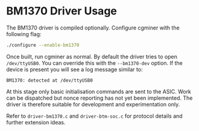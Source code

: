 # BM1370 Driver Usage

The BM1370 driver is compiled optionally.  Configure cgminer with the following
flag:

```sh
./configure --enable-bm1370
```

Once built, run cgminer as normal.  By default the driver tries to open
`/dev/ttyUSB0`. You can override this with the `--bm1370-dev` option.
If the device is present you will see a log message
similar to:

```
BM1370: detected at /dev/ttyUSB0
```

At this stage only basic initialisation commands are sent to the ASIC.  Work can
be dispatched but nonce reporting has not yet been implemented.  The driver is
therefore suitable for development and experimentation only.

Refer to `driver-bm1370.c` and `driver-btm-soc.c` for protocol details and
further extension ideas.
